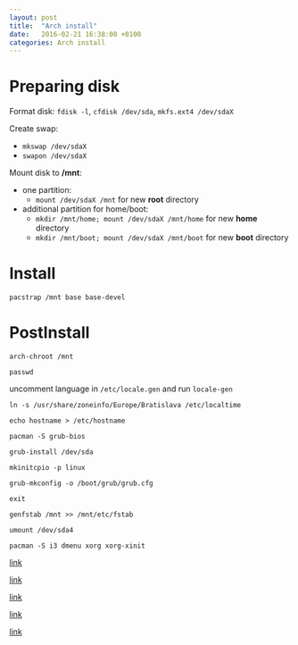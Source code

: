 ```yaml
---
layout: post
title:  "Arch install"
date:   2016-02-21 16:38:00 +0100
categories: Arch install
---
```


# Preparing disk
Format disk: `fdisk -l`, `cfdisk /dev/sda`, `mkfs.ext4 /dev/sdaX`

Create swap:

* `mkswap /dev/sdaX`
* `swapon /dev/sdaX`

Mount disk to **/mnt**:

* one partition:
  * `mount /dev/sdaX /mnt` for new **root** directory
* additional partition for home/boot:
  * `mkdir /mnt/home; mount /dev/sdaX /mnt/home` for new **home** directory
  * `mkdir /mnt/boot; mount /dev/sdaX /mnt/boot` for new **boot** directory

# Install
`pacstrap /mnt base base-devel`

# PostInstall
`arch-chroot /mnt`

`passwd`

uncomment language in `/etc/locale.gen` and run `locale-gen`

`ln -s /usr/share/zoneinfo/Europe/Bratislava /etc/localtime`

`echo hostname > /etc/hostname`

`pacman -S grub-bios`

`grub-install /dev/sda`

`mkinitcpio -p linux`

`grub-mkconfig -o /boot/grub/grub.cfg`

`exit`

`genfstab /mnt >> /mnt/etc/fstab`

`umount /dev/sda4`

`pacman -S i3 dmenu xorg xorg-xinit`

[link](http://makandracards.com/makandra/1090-customize-your-bash-prompt "Customing prompt")

[link](http://stackoverflow.com/questions/11981716/how-to-quickly-find-all-git-repos-under-a-directory "Git reop finder")

[link](https://blog.sleeplessbeastie.eu/2013/01/07/how-to-automatically-set-up-external-monitor/)

[link](http://www.simplehelp.net/2009/04/15/how-to-redirect-traffic-to-another-machine-in-linux/)

[link](http://www.techrapid.co.uk/linux/arch-linux/improve-font-rendering-on-arch-linux/)
